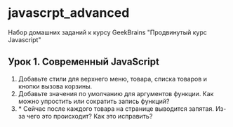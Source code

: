 # javascrpt_advanced
Набор домашних заданий к курсу GeekBrains "Продвинутый курс Javascript"

## Урок 1. Современный JavaScript
1. Добавьте стили для верхнего меню, товара, списка товаров и кнопки вызова корзины.
2. Добавьте значения по умолчанию для аргументов функции. Как можно упростить или сократить запись функций?
3. \* Сейчас после каждого товара на странице выводится запятая. Из-за чего это происходит? Как это исправить?